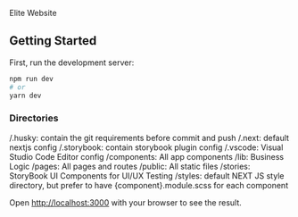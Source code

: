 Elite Website

## Getting Started

First, run the development server:

```bash
npm run dev
# or
yarn dev
```

### Directories

/.husky: contain the git requirements before commit and push
/.next: default nextjs config
/.storybook: contain storybook plugin config
/.vscode: Visual Studio Code Editor config
/components: All app components
/lib: Business Logic
/pages: All pages and routes
/public: All static files
/stories: StoryBook UI Components for UI/UX Testing
/styles: default NEXT JS style directory, but prefer to have {component}.module.scss for each component

Open [http://localhost:3000](http://localhost:3000) with your browser to see the result.
